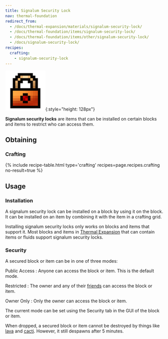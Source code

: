 ```yaml
---
title: Signalum Security Lock
nav: thermal-foundation
redirect_from:
  - /docs/thermal-expansion/materials/signalum-security-lock/
  - /docs/thermal-foundation/items/signalum-security-lock/
  - /docs/thermal-foundation/items/other/signalum-security-lock/
  - /docs/signalum-security-lock/
recipes:
  crafting:
    - signalum-security-lock
---
```


![Signalum security lock](/assets/images/thermal-foundation/signalum-security-lock.png){:style="height: 128px"}


**Signalum security locks** are items that can be installed on certain blocks
and items to restrict who can access them.


Obtaining
---------

### Crafting
{% include recipe-table.html type='crafting' recipes=page.recipes.crafting no-result=true %}


Usage
-----

### Installation
A signalum security lock can be installed on a block by using it on the block.
It can be installed on an item by combining it with the item in a crafting grid.

Installing signalum security locks only works on blocks and items that support
it. Most blocks and items in [Thermal Expansion](/docs/thermal-expansion/) that
can contain items or fluids support signalum security locks.

### Security
A secured block or item can be in one of three modes:

Public Access
: Anyone can access the block or item. This is the default mode.

Restricted
: The owner and any of their [friends](/docs/cofh-core/friend-list/) can access the block
or item.

Owner Only
: Only the owner can access the block or item.

The current mode can be set using the Security tab in the GUI of the block or
item.

When dropped, a secured block or item cannot be destroyed by things like
[lava](https://minecraft.gamepedia.com/Lava) and
[cacti](https://minecraft.gamepedia.com/Cactus). However, it still despawns
after 5 minutes.
